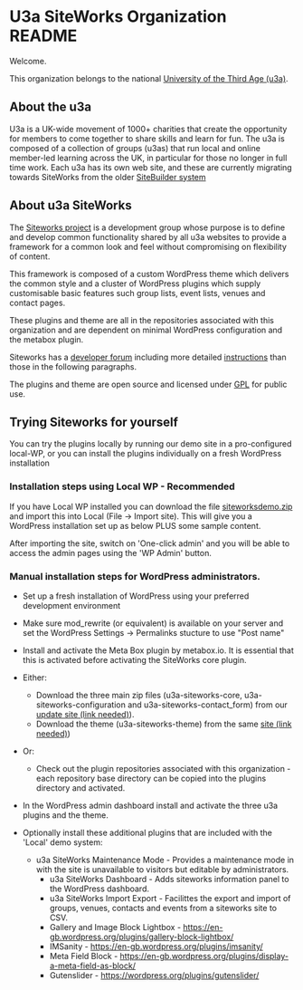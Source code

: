 # U3a SiteWorks Organization README

Welcome.

This organization belongs to the national [University of the Third Age (u3a)](https://www.u3a.org.uk/).

## About the u3a

U3a is a UK-wide movement of 1000+ charities that create the opportunity for members to come together 
to share skills and learn for fun. The u3a is composed of a collection of groups (u3as) that run local and 
online member-led learning across the UK, in particular for those no longer in full time work. Each u3a has its own web site, and these
are currently migrating towards SiteWorks from the older [SiteBuilder system](https://u3asites.org.uk/code/index.php) 

## About u3a SiteWorks

The [Siteworks project](https://siteworks.u3a.org.uk/) is a development group whose purpose is to define and 
develop common functionality shared by all u3a websites to provide a framework for a common look and feel without compromising on flexibility of content. 

This framework is composed of a custom WordPress theme which delivers the common style and a cluster of WordPress plugins which supply  
customisable basic features such group lists, event lists, venues and contact pages. 

These plugins and theme are all in the repositories associated with this organization and are dependent on minimal WordPress configuration and the metabox plugin.

Siteworks has a [developer forum](https://u3awpdev.org.uk/) including more detailed [instructions](https://u3awpdev.org.uk/viewtopic.php?t=193) than those in the following paragraphs.

The plugins and theme are open source and licensed under [GPL](https://www.gnu.org/licenses/old-licenses/gpl-2.0.en.html) for public use.

## Trying Siteworks for yourself

You can try the plugins locally by running our demo site in a pro-configured local-WP, or you can install the plugins individually on a fresh
WordPress installation

### Installation steps using Local WP - Recommended

If you have Local WP installed you can download the file [siteworksdemo.zip](https://u3a-llandrindod.org.uk/training/siteworksdemo.zip) and import 
this into Local (File -> Import site). This will give you a WordPress installation set up as below PLUS some sample content.
 
After importing the site, switch on 'One-click admin' and you will be able to access the admin pages using the 'WP Admin' button.

### Manual installation steps for WordPress administrators.

* Set up a fresh installation of WordPress using your preferred development environment
* Make sure mod_rewrite (or equivalent) is available on your server and set the WordPress Settings -> Permalinks stucture to use "Post name"
* Install and activate the Meta Box plugin by metabox.io. It is essential that this is activated before activating the SiteWorks core plugin.

* Either:
  * Download the three main zip files (u3a-siteworks-core, u3a-siteworks-configuration and u3a-siteworks-contact_form) from our [update site (link needed)](https://github.com/u3a-siteworks-development/.github/edit/main/README.md)).
  * Download the theme (u3a-siteworks-theme) from the same [site (link needed)](https://github.com/u3a-siteworks-development/.github/edit/main/README.md)) 
* Or: 
  * Check out the plugin repositories associated with this organization - each repository base directory can be copied into the plugins directory and activated.

* In the WordPress admin dashboard install and activate the three u3a plugins and the theme.

* Optionally install these additional plugins that are included with the 'Local' demo system:
	* u3a SiteWorks Maintenance Mode - Provides a maintenance mode in with the site is unavailable to visitors but editable by administrators.
        * u3a SiteWorks Dashboard - Adds  siteworks information panel to the WordPress dashboard.
        * u3a SiteWorks Import Export - Facilittes the export and import of groups, venues, contacts and events from a siteworks site to CSV.
        * Gallery and Image Block Lightbox - https://en-gb.wordpress.org/plugins/gallery-block-lightbox/
        * IMSanity - https://en-gb.wordpress.org/plugins/imsanity/
        * Meta Field Block - https://en-gb.wordpress.org/plugins/display-a-meta-field-as-block/
        * Gutenslider - https://wordpress.org/plugins/gutenslider/
